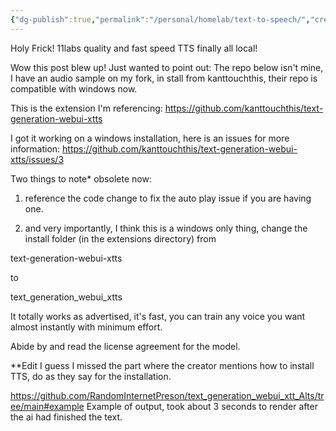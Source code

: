 ```yaml
---
{"dg-publish":true,"permalink":"/personal/homelab/text-to-speech/","created":"2023-11-20T13:58:59.925-05:00"}
---
```



Holy Frick! 11labs quality and fast speed TTS finally all local!

Wow this post blew up! Just wanted to point out:
The repo below isn't mine, I have an audio sample on my fork, in stall from kanttouchthis, their repo is compatible with windows now.

This is the extension I'm referencing:
https://github.com/kanttouchthis/text-generation-webui-xtts

I got it working on a windows installation, here is an issues for more information:
https://github.com/kanttouchthis/text-generation-webui-xtts/issues/3

Two things to note* obsolete now:


1. reference the code change to fix the auto play issue if you are having one.

2. and very importantly, I think this is a windows only thing, change the install folder (in the extensions directory) from 

text-generation-webui-xtts

to

text_generation_webui_xtts

It totally works as advertised, it's fast, you can train any voice you want almost instantly with minimum effort.

Abide by and read the license agreement for the model.

**Edit I guess I missed the part where the creator mentions how to install TTS, do as they say for the installation.

https://github.com/RandomInternetPreson/text_generation_webui_xtt_Alts/tree/main#example
Example of output, took about 3 seconds to render after the ai had finished the text.